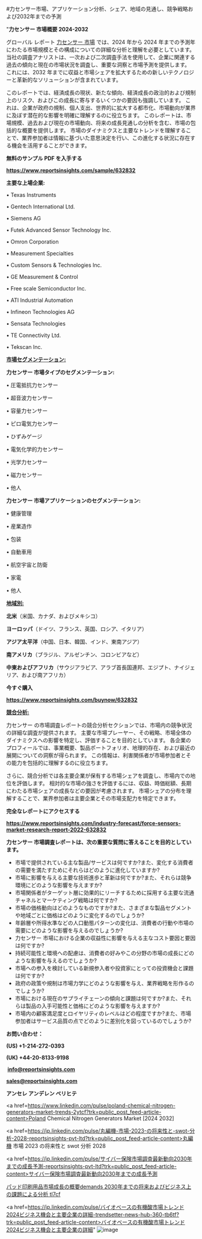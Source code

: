 #力センサー市場、アプリケーション分析、シェア、地域の見通し、競争戦略および2032年までの予測

"<strong>力センサー 市場概要 2024-2032</strong>

グローバル レポート <a href=https://www.reportsinsights.com/sample/632832>力センサー 市場</a> では、2024 年から 2024 年までの予測年にわたる市場規模とその構成についての詳細な分析と理解を必要としています。 当社の調査アナリストは、一次および二次調査手法を使用して、企業に関連する過去の傾向と現在の市場状況を調査し、重要な洞察と市場予測を提供します。 これには、2032 年までに収益と市場シェアを拡大​​するための新しいテクノロジーと革新的なソリューションが含まれています。

このレポートでは、経済成長の現状、新たな傾向、経済成長の政治的および規制上のリスク、およびこの成長に寄与するいくつかの要因も強調しています。 これは、企業が政府の規制、個人支出、世界的に拡大する都市化、市場動向が業界に及ぼす潜在的な影響を明確に理解するのに役立ちます。 このレポートは、市場規模、過去および現在の市場動向、将来の成長見通しの分析を含む、市場の包括的な概要を提供します。 市場のダイナミクスと主要なトレンドを理解することで、業界参加者は情報に基づいた意思決定を行い、この進化する状況に存在する機会を活用することができます。

<strong><b>無料のサンプル PDF を入手する</b></strong>

<a href=https://www.reportsinsights.com/sample/632832><strong><u>https://www.reportsinsights.com/sample/632832</u></strong></a>

<strong>主要な上場企業:</strong>

• Texas Instruments

• Gentech International Ltd.

• Siemens AG

• Futek Advanced Sensor Technology Inc.

• Omron Corporation

• Measurement Specialties

• Custom Sensors & Technologies Inc.

• GE Measurement & Control

• Free scale Semiconductor Inc.

• ATI Industrial Automation

• Infineon Technologies AG

• Sensata Technologies

• TE Connectivity Ltd.

• Tekscan Inc.

<strong><u>市場セグメンテーション</u></strong><strong><u>:</u></strong>

<strong>力センサー 市場タイプのセグメンテーション:</strong>

• 圧電抵抗力センサー

• 超音波力センサー

• 容量力センサー

• ピロ電気力センサー

• ひずみゲージ

• 電気化学的力センサー

• 光学力センサー

• 磁力センサー

• 他人

<strong>力センサー 市場アプリケーションのセグメンテーション:</strong>

• 健康管理

• 産業造作

• 包装

• 自動車用

• 航空宇宙と防衛

• 家電

• 他人

<strong><u>地域別</u></strong><strong><u>:</u></strong>

<strong>北米</strong>（米国、カナダ、およびメキシコ）

<strong>ヨーロッパ</strong>（ドイツ、フランス、英国、ロシア、イタリア）

<strong>アジア太平洋</strong>（中国、日本、韓国、インド、東南アジア）

<strong>南アメリカ</strong>（ブラジル、アルゼンチン、コロンビアなど）

<strong>中東およびアフリカ</strong>（サウジアラビア、アラブ首長国連邦、エジプト、ナイジェリア、および南アフリカ）

<strong>今すぐ購入</strong>

<a href=https://www.reportsinsights.com/buynow/632832><strong><u>https://www.reportsinsights.com/buynow/632832</u></strong></a>

<strong><u>競合分析:</u></strong>

力センサー の市場調査レポートの競合分析セクションでは、市場内の競争状況の詳細な調査が提供されます。 主要な市場プレーヤー、その戦略、市場全体のダイナミクスへの影響を特定し、評価することを目的としています。 各企業のプロフィールでは、事業概要、製品ポートフォリオ、地理的存在、および最近の展開についての洞察が得られます。 この情報は、利害関係者が市場参加者とその能力を包括的に理解するのに役立ちます。

さらに、競合分析では各主要企業が保有する市場シェアを調査し、市場内での地位を評価します。 相対的な市場の強さを評価するには、収益、時価総額、長期にわたる市場シェアの成長などの要因が考慮されます。 市場シェアの分布を理解することで、業界参加者は主要企業とその市場支配力を特定できます。

<strong>完全なレポートにアクセスする</strong>

<a href=https://www.reportsinsights.com/industry-forecast/force-sensors-market-research-report-2022-632832><strong><u><b>https://www.reportsinsights.com/industry-forecast/force-sensors-market-research-report-2022-632832</b></u></strong></a>

<strong><b>力センサー 市場調査レポートは、次の重要な質問に答えることを目的としています。</b></strong>
<ul>
  <li>市場で提供されている主な製品/サービスは何ですか?また、変化する消費者の需要を満たすためにそれらはどのように進化していますか?</li>
  <li>市場に影響を与える主要な技術進歩と革新は何ですか?また、それらは競争環境にどのような影響を与えますか?</li>
  <li>市場関係者がターゲット層に効果的にリーチするために採用する主要な流通チャネルとマーケティング戦略は何ですか?</li>
  <li>市場の価格動向はどのようなものですか?また、さまざまな製品セグメントや地域ごとに価格はどのように変化するのでしょうか?</li>
  <li>年齢層や所得水準などの人口動態パターンの変化は、消費者の行動や市場の需要にどのような影響を与えるのでしょうか?</li>
  <li>力センサー 市場における企業の収益性に影響を与える主なコスト要因と要因は何ですか?</li>
  <li>持続可能性と環境への配慮は、消費者の好みやこの分野の市場の成長にどのような影響を与えるのでしょうか?</li>
  <li>市場への参入を検討している新規参入者や投資家にとっての投資機会と課題は何ですか?</li>
  <li>政府の政策や規制は市場力学にどのような影響を与え、業界戦略を形作るのでしょうか?</li>
  <li>市場における現在のサプライチェーンの傾向と課題は何ですか?また、それらは製品の入手可能性と価格にどのような影響を与えますか?</li>
  <li>市場内の顧客満足度とロイヤリティのレベルはどの程度ですか?また、市場参加者はサービス品質の点でどのように差別化を図っているのでしょうか?</li>
</ul>
<strong>お問い合わせ：</strong>

<strong>(US) +1-214-272-0393</strong>

<strong>(UK) +44-20-8133-9198</strong>

<strong> </strong><a href=info@reportsinsights.com><strong><u>info@reportsinsights.com</u></strong></a>

<a href=sales@reportsinsights.com><strong><u>sales@reportsinsights.com</u></strong></a>

<strong>アンセレ アンデレン ベリヒテ</strong>

<a href=https://www.linkedin.com/pulse/poland-chemical-nitrogen-generators-market-trends-2ytcf?trk=public_post_feed-article-content>Poland Chemical Nitrogen Generators Market [2024 2032]</a>

<a href=https://jp.linkedin.com/pulse/丸編機-市場-2023-の将来性と-swot-分析-2028-reportsinsights-pvt-ltd?trk=public_post_feed-article-content>丸編機 市場 2023 の将来性と swot 分析 2028</a>

<a href=https://jp.linkedin.com/pulse/サイバー保険市場調査最新動向2030年までの成長予測-reportsinsights-pvt-ltd?trk=public_post_feed-article-content>サイバー保険市場調査最新動向2030年までの成長予測</a>

<a href=https://www.linkedin.com/pulse/パッド印刷用品市場成長の概要demands-2030年までの将来およびビジネス上の課題による分析-tl7cf/>パッド印刷用品市場成長の概要demands 2030年までの将来およびビジネス上の課題による分析 tl7cf</a>

<a href=https://jp.linkedin.com/pulse/バイオベースの有機酸市場トレンド2024ビジネス機会と主要企業の詳細-trendsetter-news-hub-360-tb6tf?trk=public_post_feed-article-content>バイオベースの有機酸市場トレンド2024ビジネス機会と主要企業の詳細</a>"
![image](https://github.com/aanak123/RIMarketer1/assets/158471119/8006fad0-af8f-4ee6-83df-cd12d4b86f45)
